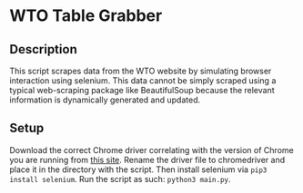 # WTO Table Grabber
## Description
This script scrapes data from the WTO website by simulating browser interaction
using selenium. This data cannot be simply scraped using a typical web-scraping
package like BeautifulSoup because the relevant information is dynamically
generated and updated.

## Setup
Download the correct Chrome driver correlating with the version of Chrome you
are running from
[this site](https://sites.google.com/a/chromium.org/chromedriver/downloads).
Rename the driver file to chromedriver and place it in the directory with the
script. Then install selenium via `pip3 install selenium`. Run the script
as such: `python3 main.py`.
